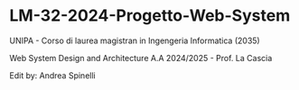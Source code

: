# LM-32-2024-Progetto-Web-System

UNIPA - Corso di laurea magistran in Ingengeria Informatica (2035)

Web System Design and Architecture A.A 2024/2025 - Prof. La Cascia

Edit by: Andrea Spinelli
